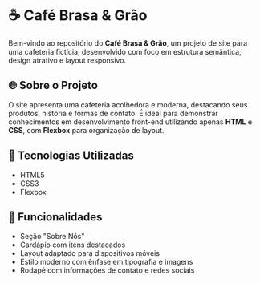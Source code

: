 # ☕ Café Brasa & Grão

Bem-vindo ao repositório do **Café Brasa & Grão**, um projeto de site para uma cafeteria fictícia, desenvolvido com foco em estrutura semântica, design atrativo e layout responsivo.

## 🌐 Sobre o Projeto

O site apresenta uma cafeteria acolhedora e moderna, destacando seus produtos, história e formas de contato. É ideal para demonstrar conhecimentos em desenvolvimento front-end utilizando apenas **HTML** e **CSS**, com **Flexbox** para organização de layout.

## 🔧 Tecnologias Utilizadas

- HTML5
- CSS3
- Flexbox

## 🎯 Funcionalidades

- Seção "Sobre Nós"
- Cardápio com itens destacados
- Layout adaptado para dispositivos móveis
- Estilo moderno com ênfase em tipografia e imagens
- Rodapé com informações de contato e redes sociais


